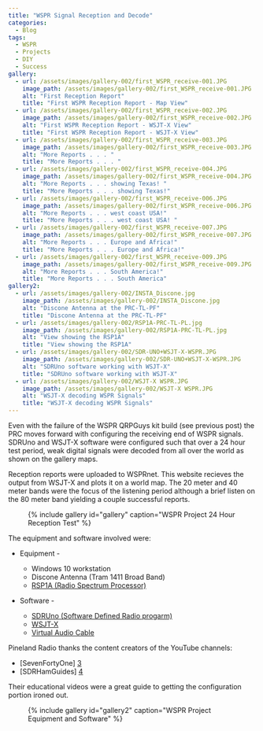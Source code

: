 ```yaml
---
title: "WSPR Signal Reception and Decode"
categories:
  - Blog
tags:
  - WSPR
  - Projects
  - DIY
  - Success
gallery:
  - url: /assets/images/gallery-002/first_WSPR_receive-001.JPG
    image_path: /assets/images/gallery-002/first_WSPR_receive-001.JPG
    alt: "First Reception Report"
    title: "First WSPR Reception Report - Map View"
  - url: /assets/images/gallery-002/first_WSPR_receive-002.JPG
    image_path: /assets/images/gallery-002/first_WSPR_receive-002.JPG
    alt: "First WSPR Reception Report - WSJT-X View"
    title: "First WSPR Reception Report - WSJT-X View"
  - url: /assets/images/gallery-002/first_WSPR_receive-003.JPG
    image_path: /assets/images/gallery-002/first_WSPR_receive-003.JPG
    alt: "More Reports . . . "
    title: "More Reports . . . "
  - url: /assets/images/gallery-002/first_WSPR_receive-004.JPG
    image_path: /assets/images/gallery-002/first_WSPR_receive-004.JPG
    alt: "More Reports . . . showing Texas! "
    title: "More Reports . . . showing Texas!"
  - url: /assets/images/gallery-002/first_WSPR_receive-006.JPG
    image_path: /assets/images/gallery-002/first_WSPR_receive-006.JPG
    alt: "More Reports . . . west coast USA!"
    title: "More Reports . . . west coast USA! "
  - url: /assets/images/gallery-002/first_WSPR_receive-007.JPG
    image_path: /assets/images/gallery-002/first_WSPR_receive-007.JPG
    alt: "More Reports . . . Europe and Africa!"
    title: "More Reports . . . Europe and Africa!"
  - url: /assets/images/gallery-002/first_WSPR_receive-009.JPG
    image_path: /assets/images/gallery-002/first_WSPR_receive-009.JPG
    alt: "More Reports . . . South America!"
    title: "More Reports . . . South America"
gallery2:
  - url: /assets/images/gallery-002/INSTA_Discone.jpg
    image_path: /assets/images/gallery-002/INSTA_Discone.jpg
    alt: "Discone Antenna at the PRC-TL-PF"
    title: "Discone Antenna at the PRC-TL-PF"
  - url: /assets/images/gallery-002/RSP1A-PRC-TL-PL.jpg
    image_path: /assets/images/gallery-002/RSP1A-PRC-TL-PL.jpg
    alt: "View showing the RSP1A"
    title: "View showing the RSP1A"
  - url: /assets/images/gallery-002/SDR-UNO+WSJT-X-WSPR.JPG
    image_path: /assets/images/gallery-002/SDR-UNO+WSJT-X-WSPR.JPG
    alt: "SDRUno software working with WSJT-X"
    title: "SDRUno software working with WSJT-X"
  - url: /assets/images/gallery-002/WSJT-X WSPR.JPG
    image_path: /assets/images/gallery-002/WSJT-X WSPR.JPG
    alt: "WSJT-X decoding WSPR Signals"
    title: "WSJT-X decoding WSPR Signals"
---
```


Even with the failure of the WSPR QRPGuys kit build (see previous post) the PRC moves forward with configuring the receiving end of WSPR signals.  SDRUno and WSJT-X software were configured such that over a 24 hour test period, weak digital signals were decoded from all over the world as shown on the gallery maps. 
 
Reception reports were uploaded to WSPRnet.  This website recieves the output from WSJT-X and plots it on a world map.  The 20 meter and 40 meter bands were the focus of the listening period although a brief listen on the 80 meter band yielding a couple successful reports.
 
<figure>
{% include gallery id="gallery" caption="WSPR Project 24 Hour Reception Test" %}
</figure>

The equipment and software involved were:
* Equipment -
  * Windows 10 workstation
  * Discone Antenna (Tram 1411 Broad Band)
  * [RSP1A (Radio Spectrum Processor)][1]
 
* Software -
  * [SDRUno (Software Defined Radio progarm)][2]
  * [WSJT-X][6]
  * [Virtual Audio Cable][5] 
 
Pineland Radio thanks the content creators of the YouTube channels:
* [SevenFortyOne] [3] 
* [SDRHamGuides] [4] 

Their educational videos were a great guide to getting the configuration portion ironed out.

<figure>
{% include gallery id="gallery2" caption="WSPR Project Equipment and Software" %}
</figure>

[1]: https://www.sdrplay.com/rsp1a/
[2]: https://www.sdrplay.com/downloads/
[3]: https://www.youtube.com/channel/UChintPJZoKbKUeaAOWpIOgg
[4]: https://www.youtube.com/channel/UCFqL7rX68aatRB0QESJLcqw
[5]: https://vac.muzychenko.net/en/
[6]: https://physics.princeton.edu/pulsar/K1JT/wsjtx.html

